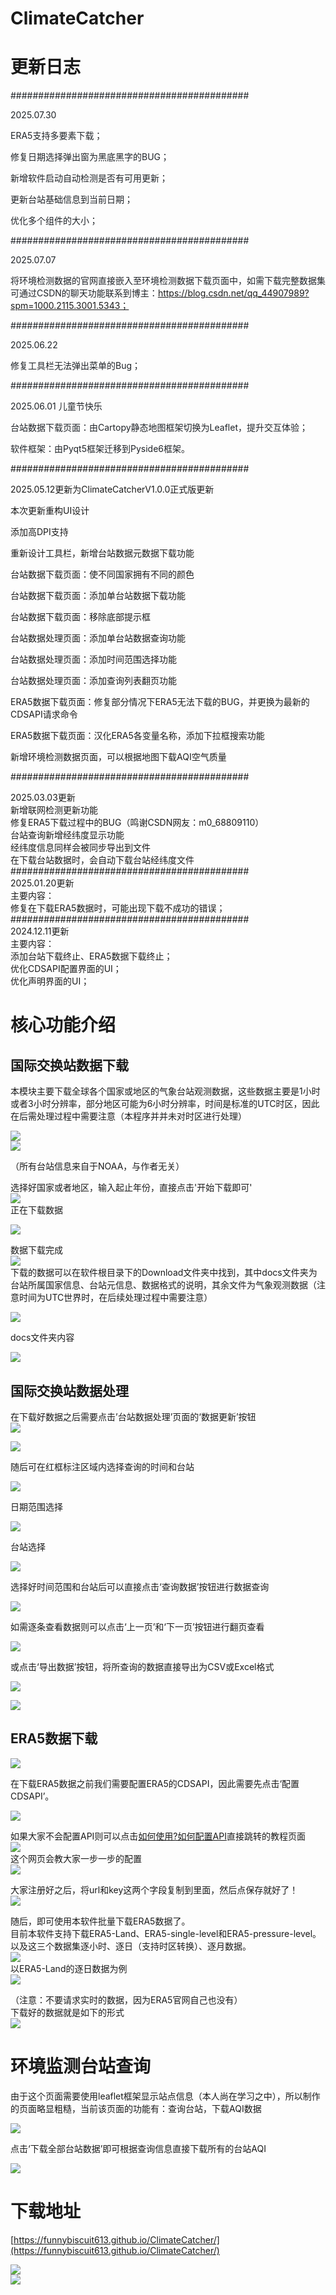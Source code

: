 # ClimateCatcher
# 更新日志
<font style="color:rgb(31, 35, 40);">###########################################</font>

<font style="color:rgb(31, 35, 40);">2025.07.30 </font>

<font style="color:rgb(31, 35, 40);">ERA5支持多要素下载；</font>

<font style="color:rgb(31, 35, 40);">修复日期选择弹出窗为黑底黑字的BUG；</font>

<font style="color:rgb(31, 35, 40);">新增软件启动自动检测是否有可用更新；</font>

<font style="color:rgb(31, 35, 40);">更新台站基础信息到当前日期；</font>

<font style="color:rgb(31, 35, 40);">优化多个组件的大小；</font>


<font style="color:rgb(31, 35, 40);">###########################################</font>

<font style="color:rgb(31, 35, 40);">2025.07.07 </font>

<font style="color:rgb(31, 35, 40);">将环境检测数据的官网直接嵌入至环境检测数据下载页面中，如需下载完整数据集可通过CSDN的聊天功能联系到博主：https://blog.csdn.net/qq_44907989?spm=1000.2115.3001.5343；</font>

<font style="color:rgb(31, 35, 40);">###########################################</font>

<font style="color:rgb(31, 35, 40);">2025.06.22 </font>

<font style="color:rgb(31, 35, 40);">修复工具栏无法弹出菜单的Bug；</font>

<font style="color:rgb(31, 35, 40);">###########################################</font>

<font style="color:rgb(31, 35, 40);">2025.06.01 儿童节快乐 </font>

<font style="color:rgb(31, 35, 40);">台站数据下载页面：由Cartopy静态地图框架切换为Leaflet，提升交互体验；</font>

<font style="color:rgb(31, 35, 40);">软件框架：由Pyqt5框架迁移到Pyside6框架。</font>

###########################################

2025.05.12更新为ClimateCatcherV1.0.0正式版更新

本次更新重构UI设计

添加高DPI支持

重新设计工具栏，新增台站数据元数据下载功能

台站数据下载页面：使不同国家拥有不同的颜色

台站数据下载页面：添加单台站数据下载功能

台站数据下载页面：移除底部提示框

台站数据处理页面：添加单台站数据查询功能

台站数据处理页面：添加时间范围选择功能

台站数据处理页面：添加查询列表翻页功能

ERA5数据下载页面：修复部分情况下ERA5无法下载的BUG，并更换为最新的CDSAPI请求命令

ERA5数据下载页面：汉化ERA5各变量名称，添加下拉框搜索功能

新增环境检测数据页面，可以根据地图下载AQI空气质量

###########################################

2025.03.03更新  
新增联网检测更新功能  
修复ERA5下载过程中的BUG（鸣谢CSDN网友：m0_68809110）  
台站查询新增经纬度显示功能  
经纬度信息同样会被同步导出到文件  
在下载台站数据时，会自动下载台站经纬度文件  
###########################################  
2025.01.20更新  
主要内容：  
修复在下载ERA5数据时，可能出现下载不成功的错误；  
###########################################  
2024.12.11更新  
主要内容：  
添加台站下载终止、ERA5数据下载终止；  
优化CDSAPI配置界面的UI；  
优化声明界面的UI；

# 核心功能介绍
## 国际交换站数据下载
本模块主要下载全球各个国家或地区的气象台站观测数据，这些数据主要是1小时或者3小时分辨率，部分地区可能为6小时分辨率，时间是标准的UTC时区，因此在后需处理过程中需要注意（本程序并并未对时区进行处理）

![](https://cdn.nlark.com/yuque/0/2025/png/56568744/1748788914880-0c9dfa1c-a814-4fe9-b3c3-6d35aedbd724.png)  
![](https://cdn.nlark.com/yuque/0/2025/png/56568744/1748788933664-841588f7-a214-4bad-a489-8c4cec6a2fab.png)

（所有台站信息来自于NOAA，与作者无关）

选择好国家或者地区，输入起止年份，直接点击'开始下载即可'  
![](https://cdn.nlark.com/yuque/0/2025/png/56568744/1748788955428-25aa8114-1586-4745-aaa3-85730383149e.png)  
正在下载数据

![](https://cdn.nlark.com/yuque/0/2025/png/56568744/1748788962466-ac41a3e1-a1df-4b09-84bf-7935d065c41d.png)

数据下载完成  
![](https://cdn.nlark.com/yuque/0/2025/png/56568744/1748789189659-f7dc9ef1-f325-44e6-a7bd-c9042cf1a927.png)  
下载的数据可以在软件根目录下的Download文件夹中找到，其中docs文件夹为台站所属国家信息、台站元信息、数据格式的说明，其余文件为气象观测数据（注意时间为UTC世界时，在后续处理过程中需要注意）

![](https://cdn.nlark.com/yuque/0/2025/png/56568744/1748789229411-bc2538a8-2f0a-48cf-91ec-6bff8d5c57e5.png)

docs文件夹内容

![](https://cdn.nlark.com/yuque/0/2025/png/56568744/1747062074492-99f92678-81d4-41b9-a0f9-96fe68d58b44.png)

## 国际交换站数据处理
在下载好数据之后需要点击’台站数据处理’页面的‘数据更新’按钮  
![](https://cdn.nlark.com/yuque/0/2025/png/56568744/1747062107157-de28c62e-5a8b-43c8-9aa8-67b2e92ebe53.png)

![](https://cdn.nlark.com/yuque/0/2025/png/56568744/1747062162835-58230c57-d1a8-4fc0-ba5e-daa8c54be4e9.png)

随后可在红框标注区域内选择查询的时间和台站

![](https://cdn.nlark.com/yuque/0/2025/png/56568744/1747062208762-b0407cca-033d-4827-9d66-fb5be9c229cc.png)

日期范围选择

![](https://cdn.nlark.com/yuque/0/2025/png/56568744/1747062224817-9b7b134f-ba44-4618-9979-2691f633fcf3.png)

台站选择

![](https://cdn.nlark.com/yuque/0/2025/png/56568744/1747062251316-8a21c3e4-fa79-44cb-975c-589c77c76c84.png)

选择好时间范围和台站后可以直接点击‘查询数据’按钮进行数据查询

![](https://cdn.nlark.com/yuque/0/2025/png/56568744/1747062277598-e2e811a6-d645-4633-a8e8-e2aaa61ce301.png)

如需逐条查看数据则可以点击‘上一页’和‘下一页’按钮进行翻页查看

![](https://cdn.nlark.com/yuque/0/2025/png/56568744/1747062351538-f7356f93-81dd-4bbb-afc3-159c88a934f9.png)

或点击‘导出数据’按钮，将所查询的数据直接导出为CSV或Excel格式

![](https://cdn.nlark.com/yuque/0/2025/png/56568744/1747062365914-ce61e9df-4a27-4af9-a86e-25946a0cc0c2.png)

![](https://cdn.nlark.com/yuque/0/2025/png/56568744/1747062452260-7a59c128-f237-4d97-9b79-6eaee4b20607.png)





## ERA5数据下载
![](https://cdn.nlark.com/yuque/0/2025/png/56568744/1747062511705-e15559ee-6201-4aab-86c8-2214e689f920.png)

在下载ERA5数据之前我们需要配置ERA5的CDSAPI，因此需要先点击‘配置CDSAPI’。

![](https://cdn.nlark.com/yuque/0/2025/png/56568744/1747062524909-19c59bed-052b-420c-9f7a-87d10d08122e.png)

如果大家不会配置API则可以点击[如何使用?如何配置API](https://blog.csdn.net/qq_44907989/article/details/147776332?spm=1011.2415.3001.5331)直接跳转的教程页面  
![](https://cdn.nlark.com/yuque/0/2025/png/56568744/1747062611697-20fd8e39-f284-4fd0-806d-cfc6f2a9a2c4.png)  
这个网页会教大家一步一步的配置  
![](https://cdn.nlark.com/yuque/0/2025/png/56568744/1747062714516-1b0cb86b-70be-4705-81de-431907ca0549.png)

大家注册好之后，将url和key这两个字段复制到里面，然后点保存就好了！  
![](https://cdn.nlark.com/yuque/0/2025/png/56568744/1748788871605-f8ac3af6-6a65-411a-b512-b66135946294.png)

随后，即可使用本软件批量下载ERA5数据了。  
目前本软件支持下载ERA5-Land、ERA5-single-level和ERA5-pressure-level。以及这三个数据集逐小时、逐日（支持时区转换）、逐月数据。  
![](https://cdn.nlark.com/yuque/0/2025/png/56568744/1747062756112-9325d4be-9cf5-42c3-bfee-ea5270e4d075.png)  
以ERA5-Land的逐日数据为例  
![](https://cdn.nlark.com/yuque/0/2025/png/56568744/1747062847076-893d96b0-730f-4a01-b84f-a431c32b6bb7.png)

（注意：不要请求实时的数据，因为ERA5官网自己也没有）  
下载好的数据就是如下的形式  
![](https://cdn.nlark.com/yuque/0/2025/png/56568744/1747062908500-76a97f22-a73d-4ba7-9669-c4a29bf3c93b.png)

# 环境监测台站查询
由于这个页面需要使用leaflet框架显示站点信息（本人尚在学习之中），所以制作的页面略显粗糙，当前该页面的功能有：查询台站，下载AQI数据

![](https://cdn.nlark.com/yuque/0/2025/png/56568744/1747063300894-d599d326-4e18-4b7d-a12d-9f3e6c9a6bf1.png)

点击‘下载全部台站数据’即可根据查询信息直接下载所有的台站AQI

![](https://cdn.nlark.com/yuque/0/2025/png/56568744/1747063335614-e009fc39-12b5-4dc8-a4f3-6cc75e48a58b.png)

# 下载地址
[https://funnybiscuit613.github.io/ClimateCatcher/](https://funnybiscuit613.github.io/ClimateCatcher/)

![](https://cdn.nlark.com/yuque/0/2025/png/56568744/1747064116469-33cdca98-a326-44c9-9d02-9abf162da6a3.png)  
![](https://cdn.nlark.com/yuque/0/2025/png/56568744/1747064126877-c14f34e3-dabc-4805-bfb7-ecf66b34f82a.png)

